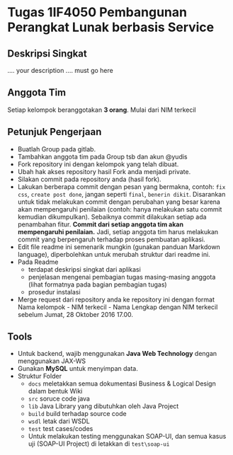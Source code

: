 # Tugas 1IF4050 Pembangunan Perangkat Lunak berbasis Service


## Deskripsi Singkat
.... your description .... must go here

## Anggota Tim

Setiap kelompok beranggotakan **3 orang**. Mulai dari NIM terkecil

## Petunjuk Pengerjaan

 * Buatlah Group pada gitlab.
 * Tambahkan anggota tim pada Group tsb dan akun @yudis
 * Fork repository ini dengan kelompok yang telah dibuat.
 * Ubah hak akses repository hasil Fork anda menjadi private.
 * Silakan commit pada repository anda (hasil fork).
 * Lakukan berberapa commit dengan pesan yang bermakna, contoh: `fix css`, `create post done`, jangan seperti `final`, `benerin dikit`. Disarankan untuk tidak melakukan commit dengan perubahan yang besar karena akan mempengaruhi penilaian (contoh: hanya melakukan satu commit kemudian dikumpulkan). Sebaiknya commit dilakukan setiap ada penambahan fitur. **Commit dari setiap anggota tim akan mempengaruhi penilaian.** Jadi, setiap anggota tim harus melakukan commit yang berpengaruh terhadap proses pembuatan aplikasi.
 * Edit file readme ini semenarik mungkin (gunakan panduan Markdown language), diperbolehkan untuk merubah struktur dari readme ini.
 * Pada Readme
   * terdapat deskripsi singkat dari aplikasi
   * penjelasan mengenai pembagian tugas masing-masing anggota (lihat formatnya pada bagian pembagian tugas)
   * prosedur instalasi
 * Merge request dari repository anda ke repository ini dengan format Nama kelompok - NIM terkecil - Nama Lengkap dengan NIM terkecil sebelum Jumat, 28 Oktober 2016 17.00.


## Tools

 * Untuk backend, wajib menggunakan **Java Web Technology** dengan menggunakan JAX-WS
 * Gunakan **MySQL** untuk menyimpan data.
 * Struktur Folder
   * `docs` meletakkan semua dokumentasi Business & Logical Design dalam bentuk Wiki
   * `src` soruce code java
   * `lib` Java Library yang dibutuhkan oleh Java Project
   * `build` build terhadap source code
   * `wsdl` letak dari WSDL
   * `test` test cases/codes
   * Untuk melakukan testing menggunakan SOAP-UI, dan semua kasus uji (SOAP-UI Project) di letakkan di `test\soap-ui`
 
